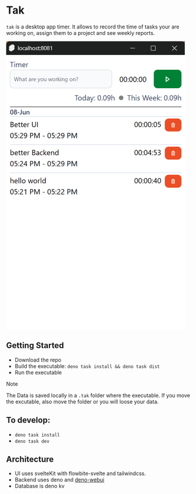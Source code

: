 # Tak

`tak` is a desktop app timer. It allows to record the time of tasks your are
working on, assign them to a project and see weekly reports.

![alt text](image.png)

## Getting Started

- Download the repo
- Build the executable: `deno task install && deno task dist`
- Run the executable

> [!NOTE]
> The Data is saved locally in a `.tak` folder where the executable. If you move
> the excutable, also move the folder or you will loose your data.

## To develop:

- `deno task install`
- `deno task dev`

## Architecture

- UI uses svelteKit with flowbite-svelte and tailwindcss.
- Backend uses deno and [deno-webui](https://github.com/webui-dev/deno-webui)
- Database is deno kv
